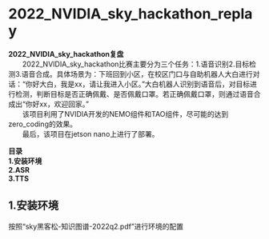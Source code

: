 # 2022_NVIDIA_sky_hackathon_replay
**2022_NVIDIA_sky_hackathon复盘**\
&emsp;&emsp;2022_NVIDIA_sky_hackathon比赛主要分为三个任务：1.语音识别2.目标检测3.语音合成。具体场景为：下班回到小区，在校区门口与自助机器人大白进行对话：“你好大白，我是xx，请让我进入小区。”大白机器人识别到语音后，对目标进行检测，判断目标是否正确佩戴、是否佩戴口罩。若正确佩戴口罩，则通过语音合成出“你好xx，欢迎回家。”\
&emsp;&emsp;该项目利用了NVIDIA开发的NEMO组件和TAO组件，尽可能的达到zero_coding的效果。\
&emsp;&emsp;最后，该项目在jetson nano上进行了部署。

**目录**\
**1.安装环境**\
**2.ASR**\
**3.TTS**

## 1.安装环境
按照“sky黑客松-知识图谱-2022q2.pdf”进行环境的配置
